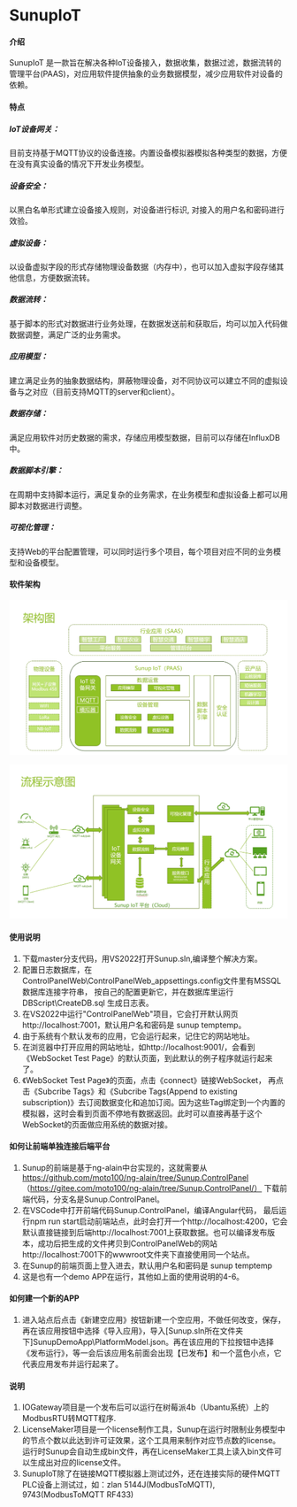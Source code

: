 # SunupIoT 

#### 介绍
SunupIoT 是一款旨在解决各种IoT设备接入，数据收集，数据过滤，数据流转的管理平台(PAAS)，对应用软件提供抽象的业务数据模型，减少应用软件对设备的依赖。

#### 特点

##### IoT设备网关：
目前支持基于MQTT协议的设备连接。内置设备模拟器模拟各种类型的数据，方便在没有真实设备的情况下开发业务模型。
##### 设备安全：
以黑白名单形式建立设备接入规则，对设备进行标识, 对接入的用户名和密码进行效验。
##### 虚拟设备：
以设备虚拟字段的形式存储物理设备数据（内存中），也可以加入虚拟字段存储其他信息，方便数据流转。
##### 数据流转：
基于脚本的形式对数据进行业务处理，在数据发送前和获取后，均可以加入代码做数据调整，满足广泛的业务需求。
##### 应用模型：
建立满足业务的抽象数据结构，屏蔽物理设备，对不同协议可以建立不同的虚拟设备与之对应（目前支持MQTT的server和client）。
##### 数据存储：
满足应用软件对历史数据的需求，存储应用模型数据，目前可以存储在InfluxDB中。
##### 数据脚本引擎：
在周期中支持脚本运行，满足复杂的业务需求，在业务模型和虚拟设备上都可以用脚本对数据进行调整。
##### 可视化管理：
支持Web的平台配置管理，可以同时运行多个项目，每个项目对应不同的业务模型和设备模型。


#### 软件架构
![输入图片说明](https://github.com/moto100/SunupIoT/blob/master/READMEPICS/Architecture.png "屏幕截图")

![输入图片说明](https://github.com/moto100/SunupIoT/blob/master/READMEPICS/Workflow.png "屏幕截图")



#### 使用说明

1.  下载master分支代码，用VS2022打开Sunup.sln,编译整个解决方案。
2.   配置日志数据库，在ControlPanelWeb\ControlPanelWeb_appsettings.config文件里有MSSQL数据库连接字符串， 按自己的配置更新它，并在数据库里运行DBScript\CreateDB.sql 生成日志表。
3.  在VS2022中运行"ControlPanelWeb"项目，它会打开默认网页http://localhost:7001，默认用户名和密码是 sunup temptemp。
4. 由于系统有个默认发布的应用，它会运行起来，记住它的网站地址。
5.  在浏览器中打开应用的网站地址，如http://localhost:9001/，会看到《WebSocket Test Page》的默认页面，到此默认的例子程序就运行起来了。
6.  《WebSocket Test Page》的页面，点击《connect》链接WebSocket， 再点击《Subcribe Tags》和《Subcribe Tags(Append to existing subscription)》去订阅数据变化和追加订阅。因为这些Tag绑定到一个内置的模拟器，这时会看到页面不停地有数据返回。此时可以直接再基于这个WebSocket的页面做应用系统的数据对接。

#### 如何让前端单独连接后端平台
1.  Sunup的前端是基于ng-alain中台实现的，这就需要从 https://github.com/moto100/ng-alain/tree/Sunup.ControlPanel （https://gitee.com/moto100/ng-alain/tree/Sunup.ControlPanel/） 下载前端代码，分支名是Sunup.ControlPanel。
2.  在VSCode中打开前端代码Sunup.ControlPanel，编译Angular代码， 最后运行npm run start启动前端站点，此时会打开一个http://localhost:4200，它会默认直接链接到后端http://localhost:7001上获取数据。也可以编译发布版本，成功后把生成的文件拷贝到ControlPanelWeb的网站http://localhost:7001下的wwwroot文件夹下直接使用同一个站点。
3.  在Sunup的前端页面上登入进去，默认用户名和密码是 sunup temptemp
4.  这是也有一个demo APP在运行，其他如上面的使用说明的4-6。

#### 如何建一个新的APP
1.  进入站点后点击《新建空应用》按钮新建一个空应用，不做任何改变，保存，再在该应用按钮中选择《导入应用》，导入[Sunup.sln所在文件夹下]SunupDemoApp\PlatformModel.json。再在该应用的下拉按钮中选择《发布运行》，等一会后该应用名前面会出现【已发布】和一个蓝色小点，它代表应用发布并运行起来了。

#### 说明
1.  IOGateway项目是一个发布后可以运行在树莓派4b（Ubantu系统）上的ModbusRTU转MQTT程序.
2.  LicenseMaker项目是一个license制作工具，Sunup在运行时限制业务模型中的节点个数以此达到许可证效果，这个工具用来制作对应节点数的license。运行时Sunup会自动生成bin文件，再在LicenseMaker工具上读入bin文件可以生成出对应的license文件。
3.  SunupIoT除了在链接MQTT模拟器上测试过外，还在连接实际的硬件MQTT PLC设备上测试过，如：zlan 5144J(ModbusToMQTT), 9743(ModbusToMQTT RF433)